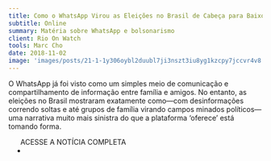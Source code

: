 ```yaml
---
title: Como o WhatsApp Virou as Eleições no Brasil de Cabeça para Baixo - Um Relatório de Autópsia
subtitle: Online
summary: Matéria sobre WhatsApp e bolsonarismo
client: Rio On Watch
tools: Marc Cho
date: 2018-11-02
image: 'images/posts/21-1-1y306oybl2duubl7ji3nszt3iu8yg1kzcpy7jccvr4v8.png'
---
```


O WhatsApp já foi visto como um simples meio de comunicação e compartilhamento de informação entre família e amigos. No entanto, as eleições no Brasil mostraram exatamente como—com desinformações correndo soltas e até grupos de família virando campos minados políticos—uma narrativa muito mais sinistra do que a plataforma ‘oferece’ está tomando forma.

<div class="post__share"><ul class="share__list list-reset">ACESSE A NOTÍCIA COMPLETA<li class="share__item" style="margin-left: 10px"><a class="share__link share__facebook" style="background: #fa5657" href="http://rioonwatch.org.br/?p=37295 
onclick=window.open(this.href, 'pop-up', 'left=20,top=20,width=500,height=500,toolbar=1,resizable=0'); return false;" title="Link" rel="nofollow"><i class="fa-solid fa-link"></i></a></li></ul></div>
<!-- <div class="gallery-box"><div class="gallery"><img src="/clipping/images/example-1.jpg" loading="lazy" alt="Project"><img src="/clipping/images/example-2.jpg" loading="lazy" alt="Project"></div><em>Gallery / <a href="https://www.freepik.com/" target="_blank">Freepic</a></em></div> -->